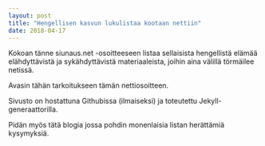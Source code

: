 ```yaml
---
layout: post
title: "Hengellisen kasvun lukulistaa kootaan nettiin"
date: 2018-04-17
---
```


Kokoan tänne siunaus.net -osoitteeseen listaa sellaisista hengellistä elämää elähdyttävistä ja sykähdyttävistä materiaaleista, joihin aina välillä törmäilee netissä.

Avasin tähän tarkoitukseen tämän nettiosoitteen.

Sivusto on hostattuna Githubissa (ilmaiseksi) ja toteutettu Jekyll-generaattorilla.

Pidän myös tätä blogia jossa pohdin monenlaisia listan herättämiä kysymyksiä.

